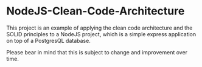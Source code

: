 # NodeJS-Clean-Code-Architecture
This project is an example of applying the clean code architecture and the SOLID principles to a NodeJS project, which is a simple express application on top of a PostgresQL database.

Please bear in mind that this is subject to change and improvement over time.
